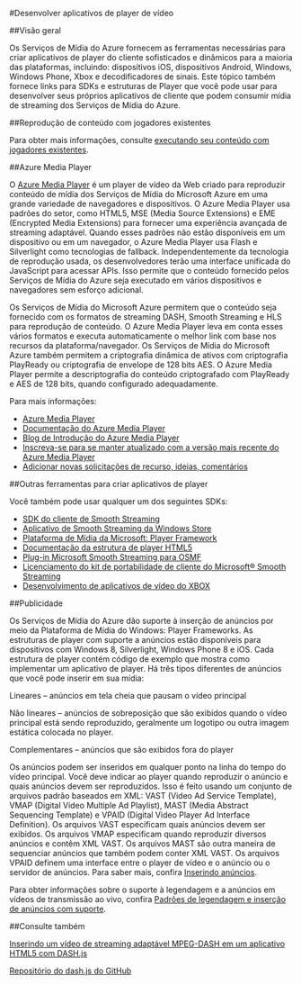 <properties 
	pageTitle="Desenvolver aplicativos de player de vídeo" 
	description="O tópico fornece links para estruturas de Player e plug-ins que você pode usar para desenvolver seus próprios aplicativos de cliente que podem consumir mídia de streaming dos Serviços de Mídia." 
	authors="Juliako" 
	manager="dwrede" 
	editor="" 
	services="media-services" 
	documentationCenter=""/>

<tags 
	ms.service="media-services" 
	ms.workload="media" 
	ms.tgt_pltfrm="na" 
	ms.devlang="na" 
	ms.topic="article" 
	ms.date="08/11/2015"
	ms.author="juliako"/>


#Desenvolver aplicativos de player de vídeo

##Visão geral

Os Serviços de Mídia do Azure fornecem as ferramentas necessárias para criar aplicativos de player do cliente sofisticados e dinâmicos para a maioria das plataformas, incluindo: dispositivos iOS, dispositivos Android, Windows, Windows Phone, Xbox e decodificadores de sinais. Este tópico também fornece links para SDKs e estruturas de Player que você pode usar para desenvolver seus próprios aplicativos de cliente que podem consumir mídia de streaming dos Serviços de Mídia do Azure.

##Reprodução de conteúdo com jogadores existentes

Para obter mais informações, consulte [executando seu conteúdo com jogadores existentes](media-services-playback-content-with-existing-players.md).

##Azure Media Player

O [Azure Media Player](http://aka.ms/ampinfo) é um player de vídeo da Web criado para reproduzir conteúdo de mídia dos Serviços de Mídia do Microsoft Azure em uma grande variedade de navegadores e dispositivos. O Azure Media Player usa padrões do setor, como HTML5, MSE (Media Source Extensions) e EME (Encrypted Media Extensions) para fornecer uma experiência avançada de streaming adaptável. Quando esses padrões não estão disponíveis em um dispositivo ou em um navegador, o Azure Media Player usa Flash e Silverlight como tecnologias de fallback. Independentemente da tecnologia de reprodução usada, os desenvolvedores terão uma interface unificada do JavaScript para acessar APIs. Isso permite que o conteúdo fornecido pelos Serviços de Mídia do Azure seja executado em vários dispositivos e navegadores sem esforço adicional.

Os Serviços de Mídia do Microsoft Azure permitem que o conteúdo seja fornecido com os formatos de streaming DASH, Smooth Streaming e HLS para reprodução de conteúdo. O Azure Media Player leva em conta esses vários formatos e executa automaticamente o melhor link com base nos recursos da plataforma/navegador. Os Serviços de Mídia do Microsoft Azure também permitem a criptografia dinâmica de ativos com criptografia PlayReady ou criptografia de envelope de 128 bits AES. O Azure Media Player permite a descriptografia do conteúdo criptografado com PlayReady e AES de 128 bits, quando configurado adequadamente.

Para mais informações:

- [Azure Media Player](http://aka.ms/ampinfo)
- [Documentação do Azure Media Player](http://aka.ms/ampdocs) 
- [Blog de Introdução do Azure Media Player](http://azure.microsoft.com/blog/2015/04/15/announcing-azure-media-player)
- [Inscreva-se para se manter atualizado com a versão mais recente do Azure Media Player](http://aka.ms/ampsignup)
- [Adicionar novas solicitações de recurso, ideias, comentários](http://feedback.azure.com/forums/293565-azure-media-player/filters/my_feedback) 


##Outras ferramentas para criar aplicativos de player

Você também pode usar qualquer um dos seguintes SDKs:

- [SDK do cliente de Smooth Streaming](http://www.iis.net/downloads/microsoft/smooth-streaming) 
- [Aplicativo de Smooth Streaming da Windows Store](media-services-build-smooth-streaming-apps.md)
- [Plataforma de Mídia da Microsoft: Player Framework](http://playerframework.codeplex.com/) 
- [Documentação da estrutura de player HTML5](http://playerframework.codeplex.com/wikipage?title=HTML5%20Player&referringTitle=Documentation) 
- [Plug-in Microsoft Smooth Streaming para OSMF](https://www.microsoft.com/download/details.aspx?id=36057) 
- [Licenciamento do kit de portabilidade de cliente do Microsoft® Smooth Streaming](https://www.microsoft.com/mediaplatform/sspk.aspx) 
- [Desenvolvimento de aplicativos de vídeo do XBOX](http://xbox.create.msdn.com/) 
 

##Publicidade

Os Serviços de Mídia do Azure dão suporte à inserção de anúncios por meio da Plataforma de Mídia do Windows: Player Frameworks. As estruturas de player com suporte a anúncios estão disponíveis para dispositivos com Windows 8, Silverlight, Windows Phone 8 e iOS. Cada estrutura de player contém código de exemplo que mostra como implementar um aplicativo de player. Há três tipos diferentes de anúncios que você pode inserir em sua mídia:

Lineares – anúncios em tela cheia que pausam o vídeo principal

Não lineares – anúncios de sobreposição que são exibidos quando o vídeo principal está sendo reproduzido, geralmente um logotipo ou outra imagem estática colocada no player.

Complementares – anúncios que são exibidos fora do player

Os anúncios podem ser inseridos em qualquer ponto na linha do tempo do vídeo principal. Você deve indicar ao player quando reproduzir o anúncio e quais anúncios devem ser reproduzidos. Isso é feito usando um conjunto de arquivos padrão baseados em XML: VAST (Video Ad Service Template), VMAP (Digital Video Multiple Ad Playlist), MAST (Media Abstract Sequencing Template) e VPAID (Digital Video Player Ad Interface Definition). Os arquivos VAST especificam quais anúncios devem ser exibidos. Os arquivos VMAP especificam quando reproduzir diversos anúncios e contêm XML VAST. Os arquivos MAST são outra maneira de sequenciar anúncios que também podem conter XML VAST. Os arquivos VPAID definem uma interface entre o player de vídeo e o anúncio ou o servidor de anúncios. Para saber mais, confira [Inserindo anúncios](https://msdn.microsoft.com/library/dn387398.aspx).

Para obter informações sobre o suporte à legendagem e a anúncios em vídeos de transmissão ao vivo, confira [Padrões de legendagem e inserção de anúncios com suporte](https://msdn.microsoft.com/library/c49e0b4d-357e-4cca-95e5-2288924d1ff3#caption_ad).

##Consulte também

[Inserindo um vídeo de streaming adaptável MPEG-DASH em um aplicativo HTML5 com DASH.js](media-services-embed-mpeg-dash-in-html5.md)

[Repositório do dash.js do GitHub](https://github.com/Dash-Industry-Forum/dash.js)
 

<!---HONumber=August15_HO7-->